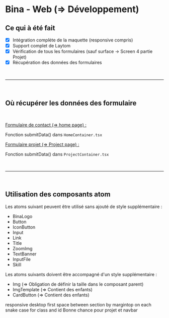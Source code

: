 # Bina - Web (=> Développement)

## Ce qui à été fait

- [x] Intégration complète de la maquette (responsive compris)
- [x] Support complet de Laytom
- [x] Vérification de tous les formulaires (sauf surface -> Screen 4 partie Projet)
- [x] Récupération des données des formulaires

<br>

---

<br>

## Où récupérer les données des formulaire

<br>

<u>Formulaire de contact (=> home page) :</u>

Fonction submitData() dans `HomeContainer.tsx`


<u>Formulaire projet (=> Project page) :</u>

Fonction submitData() dans `ProjectContainer.tsx`

<br>

---

<br>

## Utilisation des composants atom

Les atoms suivant peuvent être utilisé sans ajouté de style supplémentaire :

- BinaLogo
- Button
- IconButton
- Input
- Link
- Title
- ZoomImg
- TextBanner
- InputFile
- Skill

Les atoms suivants doivent être accompagné d'un style supplémentaire :

- Img (=> Obligation de définir la taille dans le composant parent)
- ImgTemplate (=> Contient des enfants)
- CardButton (=> Contient des enfants)




responsive desktop first 
space between section by margintop on each
snake case for class and id
Bonne chance pour projet et navbar